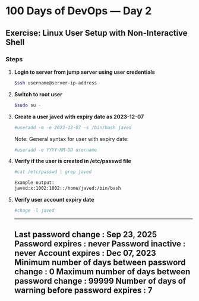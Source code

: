 # 100 Days of DevOps — Day 2
## Exercise: Linux User Setup with Non-Interactive Shell

### Steps
1. **Login to server from jump server using user credentials**
   ```bash
   $ssh username@server-ip-address
	```
2. **Switch to root user**
	```bash
	$sudo su -
	```
3. **Create a user javed with expiry date as 2023-12-07**
	```bash
	#useradd -m -e 2023-12-07 -s /bin/bash javed
	```
	Note:
	General syntax for user with expiry date:
	```bash
	#useradd -e YYYY-MM-DD username
	```
4. **Verify if the user is created in /etc/passwd file**
	```bash
	#cat /etc/passwd | grep javed
	
	Example output:
	javed:x:1002:1002::/home/javed:/bin/bash
	```
5. **Verify user account expiry date**
	```bash
	#chage -l javed
	```
	------------------------------------------------------------------------
	Last password change                                    : Sep 23, 2025
	Password expires                                        : never
	Password inactive                                       : never
	Account expires                                         : Dec 07, 2023
	Minimum number of days between password change          : 0
	Maximum number of days between password change          : 99999
	Number of days of warning before password expires       : 7
	------------------------------------------------------------------------

